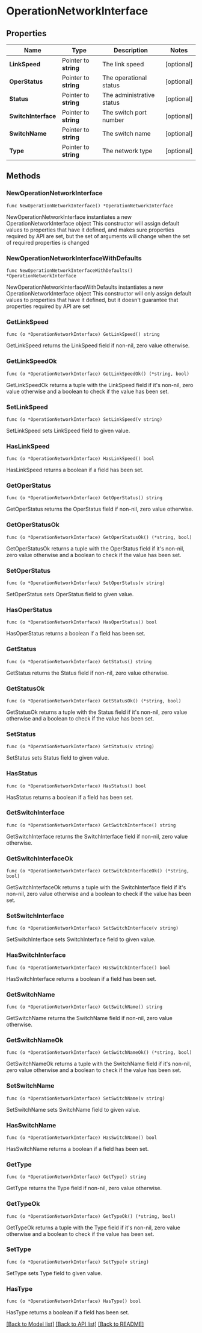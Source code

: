 # OperationNetworkInterface

## Properties

Name | Type | Description | Notes
------------ | ------------- | ------------- | -------------
**LinkSpeed** | Pointer to **string** | The link speed | [optional] 
**OperStatus** | Pointer to **string** | The operational status | [optional] 
**Status** | Pointer to **string** | The administrative status | [optional] 
**SwitchInterface** | Pointer to **string** | The switch port number | [optional] 
**SwitchName** | Pointer to **string** | The switch name | [optional] 
**Type** | Pointer to **string** | The network type | [optional] 

## Methods

### NewOperationNetworkInterface

`func NewOperationNetworkInterface() *OperationNetworkInterface`

NewOperationNetworkInterface instantiates a new OperationNetworkInterface object
This constructor will assign default values to properties that have it defined,
and makes sure properties required by API are set, but the set of arguments
will change when the set of required properties is changed

### NewOperationNetworkInterfaceWithDefaults

`func NewOperationNetworkInterfaceWithDefaults() *OperationNetworkInterface`

NewOperationNetworkInterfaceWithDefaults instantiates a new OperationNetworkInterface object
This constructor will only assign default values to properties that have it defined,
but it doesn't guarantee that properties required by API are set

### GetLinkSpeed

`func (o *OperationNetworkInterface) GetLinkSpeed() string`

GetLinkSpeed returns the LinkSpeed field if non-nil, zero value otherwise.

### GetLinkSpeedOk

`func (o *OperationNetworkInterface) GetLinkSpeedOk() (*string, bool)`

GetLinkSpeedOk returns a tuple with the LinkSpeed field if it's non-nil, zero value otherwise
and a boolean to check if the value has been set.

### SetLinkSpeed

`func (o *OperationNetworkInterface) SetLinkSpeed(v string)`

SetLinkSpeed sets LinkSpeed field to given value.

### HasLinkSpeed

`func (o *OperationNetworkInterface) HasLinkSpeed() bool`

HasLinkSpeed returns a boolean if a field has been set.

### GetOperStatus

`func (o *OperationNetworkInterface) GetOperStatus() string`

GetOperStatus returns the OperStatus field if non-nil, zero value otherwise.

### GetOperStatusOk

`func (o *OperationNetworkInterface) GetOperStatusOk() (*string, bool)`

GetOperStatusOk returns a tuple with the OperStatus field if it's non-nil, zero value otherwise
and a boolean to check if the value has been set.

### SetOperStatus

`func (o *OperationNetworkInterface) SetOperStatus(v string)`

SetOperStatus sets OperStatus field to given value.

### HasOperStatus

`func (o *OperationNetworkInterface) HasOperStatus() bool`

HasOperStatus returns a boolean if a field has been set.

### GetStatus

`func (o *OperationNetworkInterface) GetStatus() string`

GetStatus returns the Status field if non-nil, zero value otherwise.

### GetStatusOk

`func (o *OperationNetworkInterface) GetStatusOk() (*string, bool)`

GetStatusOk returns a tuple with the Status field if it's non-nil, zero value otherwise
and a boolean to check if the value has been set.

### SetStatus

`func (o *OperationNetworkInterface) SetStatus(v string)`

SetStatus sets Status field to given value.

### HasStatus

`func (o *OperationNetworkInterface) HasStatus() bool`

HasStatus returns a boolean if a field has been set.

### GetSwitchInterface

`func (o *OperationNetworkInterface) GetSwitchInterface() string`

GetSwitchInterface returns the SwitchInterface field if non-nil, zero value otherwise.

### GetSwitchInterfaceOk

`func (o *OperationNetworkInterface) GetSwitchInterfaceOk() (*string, bool)`

GetSwitchInterfaceOk returns a tuple with the SwitchInterface field if it's non-nil, zero value otherwise
and a boolean to check if the value has been set.

### SetSwitchInterface

`func (o *OperationNetworkInterface) SetSwitchInterface(v string)`

SetSwitchInterface sets SwitchInterface field to given value.

### HasSwitchInterface

`func (o *OperationNetworkInterface) HasSwitchInterface() bool`

HasSwitchInterface returns a boolean if a field has been set.

### GetSwitchName

`func (o *OperationNetworkInterface) GetSwitchName() string`

GetSwitchName returns the SwitchName field if non-nil, zero value otherwise.

### GetSwitchNameOk

`func (o *OperationNetworkInterface) GetSwitchNameOk() (*string, bool)`

GetSwitchNameOk returns a tuple with the SwitchName field if it's non-nil, zero value otherwise
and a boolean to check if the value has been set.

### SetSwitchName

`func (o *OperationNetworkInterface) SetSwitchName(v string)`

SetSwitchName sets SwitchName field to given value.

### HasSwitchName

`func (o *OperationNetworkInterface) HasSwitchName() bool`

HasSwitchName returns a boolean if a field has been set.

### GetType

`func (o *OperationNetworkInterface) GetType() string`

GetType returns the Type field if non-nil, zero value otherwise.

### GetTypeOk

`func (o *OperationNetworkInterface) GetTypeOk() (*string, bool)`

GetTypeOk returns a tuple with the Type field if it's non-nil, zero value otherwise
and a boolean to check if the value has been set.

### SetType

`func (o *OperationNetworkInterface) SetType(v string)`

SetType sets Type field to given value.

### HasType

`func (o *OperationNetworkInterface) HasType() bool`

HasType returns a boolean if a field has been set.


[[Back to Model list]](../README.md#documentation-for-models) [[Back to API list]](../README.md#documentation-for-api-endpoints) [[Back to README]](../README.md)


